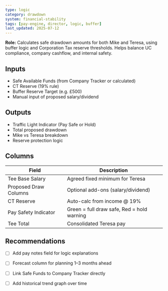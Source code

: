 ```yaml
---
type: logic
category: drawdown
system: financial-stability
tags: [pay-engine, director, logic, buffer]
last_updated: 2025-07-12
---
```



**Role:** Calculates safe drawdown amounts for both Mike and Teresa, using buffer logic and Corporation Tax reserve thresholds. Helps balance UC compliance, company cashflow, and internal safety.

## Inputs
- Safe Available Funds (from Company Tracker or calculated)
- CT Reserve (19% rule)
- Buffer Reserve Target (e.g. £500)
- Manual input of proposed salary/dividend

## Outputs
- Traffic Light Indicator (Pay Safe or Hold)
- Total proposed drawdown
- Mike vs Teresa breakdown
- Reserve protection logic

## Columns
| Field                  | Description                                  |
|------------------------|----------------------------------------------|
| Tee Base Salary        | Agreed fixed minimum for Teresa              |
| Proposed Draw Columns  | Optional add-ons (salary/dividend)           |
| CT Reserve             | Auto-calc from income @ 19%                  |
| Pay Safety Indicator   | Green = full draw safe, Red = hold warning   |
| Tee Total              | Consolidated Teresa pay                      |

## Recommendations
- [ ] Add pay notes field for logic explanations
- [ ] Forecast column for planning 1–3 months ahead
- [ ] Link Safe Funds to Company Tracker directly
- [ ] Add historical trend graph over time

